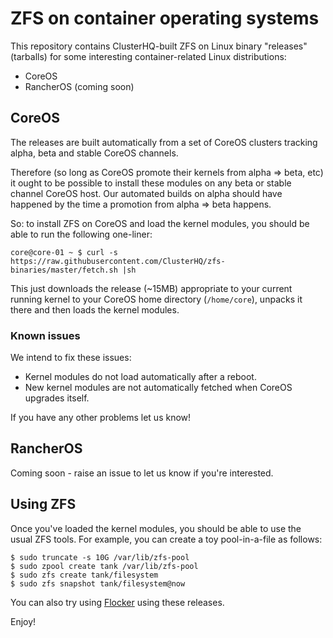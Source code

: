 # ZFS on container operating systems

This repository contains ClusterHQ-built ZFS on Linux binary "releases" (tarballs) for some interesting container-related Linux distributions:

* CoreOS
* RancherOS (coming soon)

## CoreOS

The releases are built automatically from a set of CoreOS clusters tracking alpha, beta and stable CoreOS channels.

Therefore (so long as CoreOS promote their kernels from alpha => beta, etc) it ought to be possible to install these modules on any beta or stable channel CoreOS host.
Our automated builds on alpha should have happened by the time a promotion from alpha => beta happens.

So: to install ZFS on CoreOS and load the kernel modules, you should be able to run the following one-liner:

```
core@core-01 ~ $ curl -s https://raw.githubusercontent.com/ClusterHQ/zfs-binaries/master/fetch.sh |sh
```

This just downloads the release (~15MB) appropriate to your current running kernel to your CoreOS home directory (`/home/core`), unpacks it there and then loads the kernel modules.

### Known issues

We intend to fix these issues:

* Kernel modules do not load automatically after a reboot.
* New kernel modules are not automatically fetched when CoreOS upgrades itself.

If you have any other problems let us know!

## RancherOS

Coming soon - raise an issue to let us know if you're interested.

## Using ZFS

Once you've loaded the kernel modules, you should be able to use the usual ZFS tools.
For example, you can create a toy pool-in-a-file as follows:

```
$ sudo truncate -s 10G /var/lib/zfs-pool
$ sudo zpool create tank /var/lib/zfs-pool
$ sudo zfs create tank/filesystem
$ sudo zfs snapshot tank/filesystem@now
```

You can also try using [Flocker](https://clusterhq.com/) using these releases.

Enjoy!
